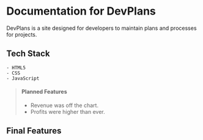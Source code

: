 # Documentation for DevPlans

DevPlans is a site designed for developers to maintain plans and processes for projects.

## Tech Stack
    - HTML5
    - CSS
    - JavaScript


> #### Planned Features
>
> - Revenue was off the chart.
> - Profits were higher than ever.
>
>  





## Final Features
